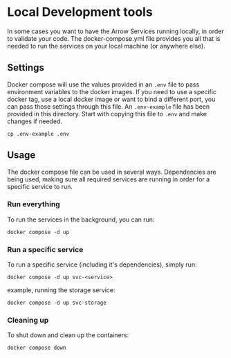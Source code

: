 # Local Development tools

In some cases you want to have the Arrow Services running locally, in order to validate your code.
The docker-compose.yml file provides you all that is needed to run the services on your local machine (or anywhere else).

## Settings

Docker compose will use the values provided in an `.env` file to pass environment variables to the docker images.
If you need to use a specific docker tag, use a local docker image or want to bind a different port, you can pass those settings through this file.
An `.env-example` file has been provided in this directory. Start with copying this file to `.env` and make changes if needed.

```
cp .env-example .env
```

## Usage

The docker compose file can be used in several ways.
Dependencies are being used, making sure all required services are running in order for a specific service to run.

### Run everything
To run the services in the background, you can run:
```
docker compose -d up
```

### Run a specific service
To run a specific service (including it's dependencies), simply run:
```
docker compose -d up svc-<service>
```

example, running the storage service:
```
docker compose -d up svc-storage
```

### Cleaning up
To shut down and clean up the containers:
```
docker compose down
```
